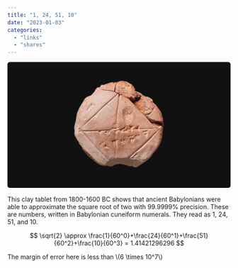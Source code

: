 ```yaml
---
title: "1, 24, 51, 10"
date: "2023-01-03"
categories:
  - "links"
  - "shares"
---
```


![](tablet.png "[How did the Babylonians know √2 up to six digits?](https://thepalindrome.substack.com/p/how-did-the-babylonians-know-2-up)")

This clay tablet from 1800-1600 BC shows that ancient Babylonians were able to approximate the square root of two with 99.9999% precision.
These are numbers, written in Babylonian cuneiform numerals. They read as 1, 24, 51, and 10.

$$
 \sqrt{2} \approx \frac{1}{60^0}+\frac{24}{60^1}+\frac{51}{60^2}+\frac{10}{60^3} = 1.41421296296
$$

The margin of error here is less than \\(6 \times 10^7\\)
